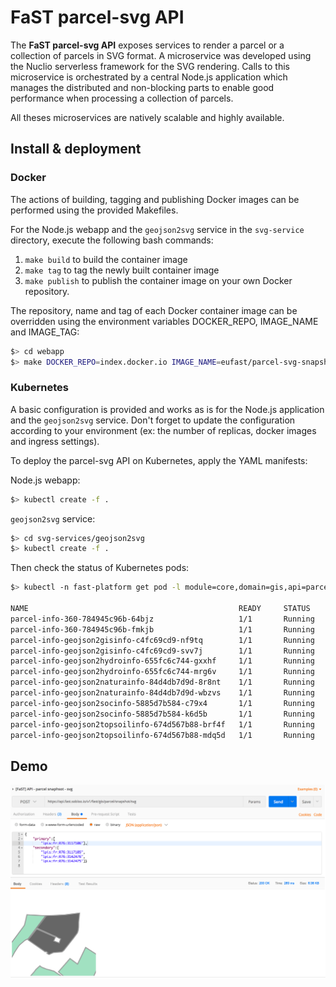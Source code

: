 # FaST parcel-svg API

The **FaST parcel-svg API** exposes services to render a parcel or a collection of parcels in SVG format. A microservice was developed using the Nuclio serverless framework for the SVG rendering. Calls to this microservice is orchestrated by a central Node.js application which manages the distributed and non-blocking parts to enable good performance when processing a collection of parcels.

All theses microservices are natively scalable and highly available.

## Install & deployment

### Docker

The actions of building, tagging and publishing Docker images can be performed using the provided Makefiles.

For the Node.js webapp and the ```geojson2svg``` service in the ```svg-service``` directory, execute the following bash commands:
1. ```make build``` to build the container image
2. ```make tag``` to tag the newly built container image
3. ```make publish``` to publish the container image on your own Docker repository.

The repository, name and tag of each Docker container image can be overridden using the environment variables DOCKER_REPO, IMAGE_NAME and IMAGE_TAG:
```bash
$> cd webapp
$> make DOCKER_REPO=index.docker.io IMAGE_NAME=eufast/parcel-svg-snapshot IMAGE_TAG=0.1.0 tag
```

### Kubernetes

A basic configuration is provided and works as is for the Node.js application and the ```geojson2svg``` service. Don't forget to update the configuration according to your environment (ex: the number of replicas, docker images and ingress settings).

To deploy the parcel-svg API on Kubernetes, apply the YAML manifests:

Node.js webapp:
```bash
$> kubectl create -f .
```

```geojson2svg``` service:
```bash
$> cd svg-services/geojson2svg
$> kubectl create -f .
```

Then check the status of Kubernetes pods:

```bash
$> kubectl -n fast-platform get pod -l module=core,domain=gis,api=parcel-svg

NAME                                               READY     STATUS    RESTARTS   AGE
parcel-info-360-784945c96b-64bjz                   1/1       Running   0          6m
parcel-info-360-784945c96b-fmkjb                   1/1       Running   0          6m
parcel-info-geojson2gisinfo-c4fc69cd9-nf9tq        1/1       Running   0          4m
parcel-info-geojson2gisinfo-c4fc69cd9-svv7j        1/1       Running   0          4m
parcel-info-geojson2hydroinfo-655fc6c744-gxxhf     1/1       Running   0          4m
parcel-info-geojson2hydroinfo-655fc6c744-mrg6v     1/1       Running   0          4m
parcel-info-geojson2naturainfo-84d4db7d9d-8r8nt    1/1       Running   0          4m
parcel-info-geojson2naturainfo-84d4db7d9d-wbzvs    1/1       Running   0          4m
parcel-info-geojson2socinfo-5885d7b584-c79x4       1/1       Running   0          4m
parcel-info-geojson2socinfo-5885d7b584-k6d5b       1/1       Running   0          4m
parcel-info-geojson2topsoilinfo-674d567b88-brf4f   1/1       Running   0          2m
parcel-info-geojson2topsoilinfo-674d567b88-mdq5d   1/1       Running   0          2m
```

## Demo

![](doc/postman.png)

